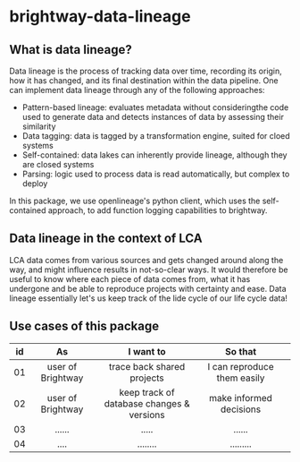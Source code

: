 # brightway-data-lineage

## What is data lineage?
Data lineage is the process of tracking data over time, recording its origin, how it has changed, and its final destination within the data pipeline. One can implement data lineage through any of the following approaches:
- Pattern-based lineage: evaluates metadata without consideringthe code used to generate data and detects instances of data by assessing their similarity
- Data tagging: data is tagged by a transformation engine, suited for cloed systems
- Self-contained: data lakes can inherently provide lineage, although they are closed systems
- Parsing: logic used to process data is read automatically, but complex to deploy

In this package, we use openlineage's python client, which uses the self-contained approach, to add function logging capabilities to brightway.

## Data lineage in the context of LCA
LCA data comes from various sources and gets changed around along the way, and might influence results in not-so-clear ways. It would therefore be useful to know where each piece of data comes from, what it has undergone and be able to reproduce projects with certainty and ease. Data lineage essentially let's us keep track of the lide cycle of our life cycle data!

## Use cases of this package


|id        | As                   | I want to                 | So that                                          |       |
| :---:    |  :---:               |  :---:                    |  :---:                                           |  :---:|
| 01       | user of Brightway    | trace back shared projects  | I can reproduce them easily |       |
| 02       | user of Brightway    | keep track of database changes & versions       | make informed decisions                                        |       |
| 03       | ......    | .....  | ...... |       |
| 04       | ....                 | ........                  | .........                                        |       |
